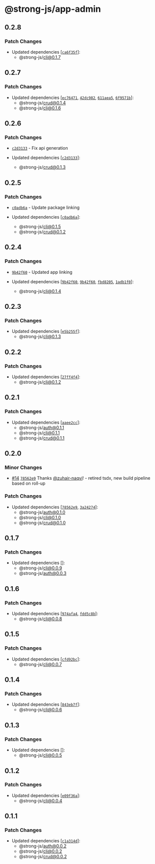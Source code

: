 # @strong-js/app-admin

## 0.2.8

### Patch Changes

- Updated dependencies [[`ca6f35f`](https://github.com/strongly-labs/strong-js/commit/ca6f35f169b7997f33f24c889cae9fefc3967f18)]:
  - @strong-js/cli@0.1.7

## 0.2.7

### Patch Changes

- Updated dependencies [[`ec76471`](https://github.com/strongly-labs/strong-js/commit/ec7647108bd6ea5d1431e1f14d271c051e7413d9), [`42dc982`](https://github.com/strongly-labs/strong-js/commit/42dc982edcac13b37c30f69f1696c03e9008c90d), [`611aea5`](https://github.com/strongly-labs/strong-js/commit/611aea54f89c1afcd5af656458a1bcbbbd23f0f8), [`6f9571b`](https://github.com/strongly-labs/strong-js/commit/6f9571bfb2c1ea08fcf86f4c8a1be9bce271255a)]:
  - @strong-js/crud@0.1.4
  - @strong-js/cli@0.1.6

## 0.2.6

### Patch Changes

- [`c2d3133`](https://github.com/strongly-labs/strong-js/commit/c2d31332b034fe7660c9036dcb4975061e356a43) - Fix api generation

- Updated dependencies [[`c2d3133`](https://github.com/strongly-labs/strong-js/commit/c2d31332b034fe7660c9036dcb4975061e356a43)]:
  - @strong-js/crud@0.1.3

## 0.2.5

### Patch Changes

- [`c0adb6a`](https://github.com/strongly-labs/strong-js/commit/c0adb6a0af12bfa7b7fbc439d4f5f796777ccf45) - Update package linking

- Updated dependencies [[`c0adb6a`](https://github.com/strongly-labs/strong-js/commit/c0adb6a0af12bfa7b7fbc439d4f5f796777ccf45)]:
  - @strong-js/cli@0.1.5
  - @strong-js/crud@0.1.2

## 0.2.4

### Patch Changes

- [`9b42f60`](https://github.com/strongly-labs/strong-js/commit/9b42f606dc08c2c7176e6a936d92bd282a21a189) - Updated app linking

- Updated dependencies [[`9b42f60`](https://github.com/strongly-labs/strong-js/commit/9b42f606dc08c2c7176e6a936d92bd282a21a189), [`9b42f60`](https://github.com/strongly-labs/strong-js/commit/9b42f606dc08c2c7176e6a936d92bd282a21a189), [`fbd8205`](https://github.com/strongly-labs/strong-js/commit/fbd820594fba97c440669ecbc530bddb0b2f6196), [`1adb1f0`](https://github.com/strongly-labs/strong-js/commit/1adb1f030303321e16a0abab6f5dc169b4cce98b)]:
  - @strong-js/cli@0.1.4

## 0.2.3

### Patch Changes

- Updated dependencies [[`e5b255f`](https://github.com/strongly-labs/strong-js/commit/e5b255f75756e5fe0e1c94ee4349cf22943628ca)]:
  - @strong-js/cli@0.1.3

## 0.2.2

### Patch Changes

- Updated dependencies [[`27ff4f4`](https://github.com/strongly-labs/strong-js/commit/27ff4f47e8393fceacc3ed22ece08e19ae1860a0)]:
  - @strong-js/cli@0.1.2

## 0.2.1

### Patch Changes

- Updated dependencies [[`aaee2cc`](https://github.com/strongly-labs/strong-js/commit/aaee2cc6c04f63f1673aabc2f3c72002728ddcaa)]:
  - @strong-js/auth@0.1.1
  - @strong-js/cli@0.1.1
  - @strong-js/crud@0.1.1

## 0.2.0

### Minor Changes

- [#14](https://github.com/strongly-labs/strong-js/pull/14) [`78562e9`](https://github.com/strongly-labs/strong-js/commit/78562e974a895c7dfe0c6f5765414edb34764802) Thanks [@zuhair-naqvi](https://github.com/zuhair-naqvi)! - retired tsdx, new build pipeline based on roll-up

### Patch Changes

- Updated dependencies [[`78562e9`](https://github.com/strongly-labs/strong-js/commit/78562e974a895c7dfe0c6f5765414edb34764802), [`3a24274`](https://github.com/strongly-labs/strong-js/commit/3a2427459089391820cb61a7396f5b1f789799ef)]:
  - @strong-js/auth@0.1.0
  - @strong-js/cli@0.1.0
  - @strong-js/crud@0.1.0

## 0.1.7

### Patch Changes

- Updated dependencies []:
  - @strong-js/cli@0.0.9
  - @strong-js/auth@0.0.3

## 0.1.6

### Patch Changes

- Updated dependencies [[`974afa4`](https://github.com/strongly-labs/strong-js/commit/974afa4784676ccd29ccf0966eee501dedaf2e60), [`fdd5c8b`](https://github.com/strongly-labs/strong-js/commit/fdd5c8bd623123c41ac21b52779f092d8863ce49)]:
  - @strong-js/cli@0.0.8

## 0.1.5

### Patch Changes

- Updated dependencies [[`cfd92bc`](https://github.com/strongly-labs/strong-js/commit/cfd92bc02ada56812e4892965475cc4a93db3820)]:
  - @strong-js/cli@0.0.7

## 0.1.4

### Patch Changes

- Updated dependencies [[`843eb7f`](https://github.com/strongly-labs/strong-js/commit/843eb7f5861f6be550966e6b05c3258bdd71f8ce)]:
  - @strong-js/cli@0.0.6

## 0.1.3

### Patch Changes

- Updated dependencies []:
  - @strong-js/cli@0.0.5

## 0.1.2

### Patch Changes

- Updated dependencies [[`e09f36a`](https://github.com/strongly-labs/strong-js/commit/e09f36a640bf3722c6ac971a004adddb3f86fd4c)]:
  - @strong-js/cli@0.0.4

## 0.1.1

### Patch Changes

- Updated dependencies [[`c1a314d`](https://github.com/strongly-labs/strongly/commit/c1a314daff85da271fba691f2619e210dda50f88)]:
  - @strong-js/auth@0.0.2
  - @strong-js/cli@0.0.2
  - @strong-js/crud@0.0.2
